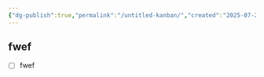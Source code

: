 ```yaml
---
{"dg-publish":true,"permalink":"/untitled-kanban/","created":"2025-07-25T16:17:39.439-07:00"}
---
```



## fwef

- [ ] fwef




